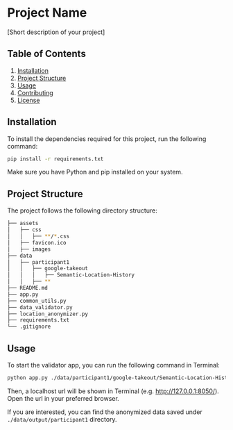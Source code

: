 # Project Name

[Short description of your project]

## Table of Contents
1. [Installation](#installation)
2. [Project Structure](#project-structure)
3. [Usage](#usage)
4. [Contributing](#contributing)
5. [License](#license)


## Installation

To install the dependencies required for this project, run the following command:

```bash
pip install -r requirements.txt
```

Make sure you have Python and pip installed on your system.

## Project Structure

The project follows the following directory structure:
```bash
├── assets
│   ├── css
│   │   ├── **/*.css
│   ├── favicon.ico
│   ├── images
├── data
│   ├── participant1
│   │   ├── google-takeout
│   │   │   ├── Semantic-Location-History
│   │   ├── **
├── README.md
├── app.py
├── common_utils.py
├── data_validator.py
├── location_anonymizer.py
├── requirements.txt
└── .gitignore
```

## Usage

To start the validator app, you can run the following command in Terminal:

```bash
python app.py ./data/participant1/google-takeout/Semantic-Location-History ./data/output/participant1
```

Then, a localhost url will be shown in Terminal (e.g. http://127.0.0.1:8050/). Open the url in your preferred browser. 

If you are interested, you can find the anonymized data saved under `./data/output/participant1` directory.

